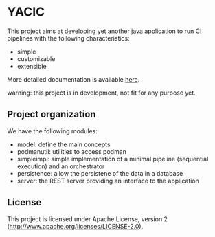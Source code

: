 # YACIC

This project aims at developing yet another java application to run CI pipelines with the following characteristics:

* simple
* customizable
* extensible

More detailed documentation is available [here](doc/_toc.md).

warning: this project is in development, not fit for any purpose yet.

## Project organization

We have the following modules:

* model: define the main concepts
* podmanutil: utilities to access podman
* simpleimpl: simple implementation of a minimal pipeline (sequential execution) and an orchestrator
* persistence: allow the persistene of the data in a database
* server: the REST server providing an interface to the application



## License

This project is licensed under Apache License, version 2 (http://www.apache.org/licenses/LICENSE-2.0).
